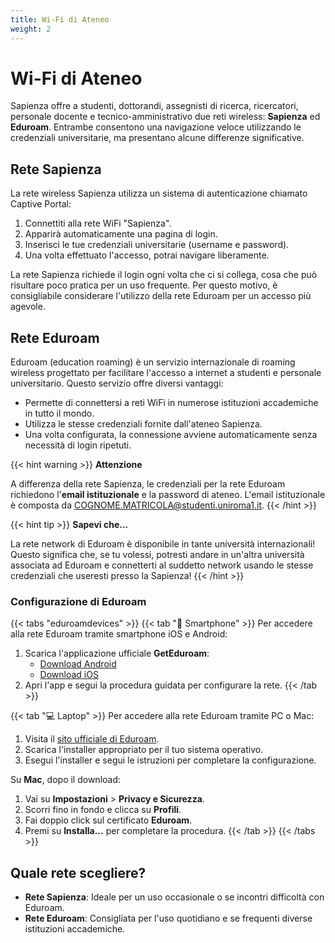 ```yaml
---
title: Wi-Fi di Ateneo
weight: 2
---
```


# Wi-Fi di Ateneo

Sapienza offre a studenti, dottorandi, assegnisti di ricerca, ricercatori, personale docente e tecnico-amministrativo due reti wireless: **Sapienza** ed **Eduroam**. Entrambe consentono una navigazione veloce utilizzando le credenziali universitarie, ma presentano alcune differenze significative.

## Rete Sapienza

La rete wireless Sapienza utilizza un sistema di autenticazione chiamato Captive Portal:

1. Connettiti alla rete WiFi "Sapienza".
2. Apparirà automaticamente una pagina di login.
3. Inserisci le tue credenziali universitarie (username e password).
4. Una volta effettuato l'accesso, potrai navigare liberamente.

La rete Sapienza richiede il login ogni volta che ci si collega, cosa che può risultare poco pratica per un uso frequente. Per questo motivo, è consigliabile considerare l'utilizzo della rete Eduroam per un accesso più agevole.

## Rete Eduroam

Eduroam (education roaming) è un servizio internazionale di roaming wireless progettato per facilitare l'accesso a internet a studenti e personale universitario. Questo servizio offre diversi vantaggi:

- Permette di connettersi a reti WiFi in numerose istituzioni accademiche in tutto il mondo.
- Utilizza le stesse credenziali fornite dall'ateneo Sapienza.
- Una volta configurata, la connessione avviene automaticamente senza necessità di login ripetuti.

{{< hint warning >}}
<i class="fa-solid fa-triangle-exclamation" style="color: #FFD43B;"></i> **Attenzione**

A differenza della rete Sapienza, le credenziali per la rete Eduroam richiedono l'**email istituzionale** e la password di ateneo. L'email istituzionale è composta da COGNOME.MATRICOLA@studenti.uniroma1.it.
{{< /hint >}}

{{< hint tip >}}
<i class="fa-solid fa-lightbulb" style="color: #238636;"></i> **Sapevi che...**

La rete network di Eduroam è disponibile in tante università internazionali! Questo significa che, se tu volessi, potresti andare in un'altra università associata ad Eduroam e connetterti al suddetto network usando le stesse credenziali che useresti presso la Sapienza!
{{< /hint >}}

### Configurazione di Eduroam

{{< tabs "eduroamdevices" >}}
{{< tab "📱 Smartphone" >}}
Per accedere alla rete Eduroam tramite smartphone iOS e Android:

1. Scarica l'applicazione ufficiale **GetEduroam**:
   * [Download Android](https://play.google.com/store/apps/details?id=app.eduroam.geteduroam)
   * [Download iOS](https://apps.apple.com/no/app/geteduroam/id1504076137)
2. Apri l'app e segui la procedura guidata per configurare la rete.
{{< /tab >}}

{{< tab "💻 Laptop" >}}
Per accedere alla rete Eduroam tramite PC o Mac:

1. Visita il [sito ufficiale di Eduroam](https://cat.eduroam.org).
2. Scarica l'installer appropriato per il tuo sistema operativo.
3. Esegui l'installer e segui le istruzioni per completare la configurazione.

Su **Mac**, dopo il download:
1. Vai su **Impostazioni** > **Privacy e Sicurezza**.
2. Scorri fino in fondo e clicca su **Profili**.
3. Fai doppio click sul certificato **Eduroam**.
4. Premi su **Installa...** per completare la procedura.
{{< /tab >}}
{{< /tabs >}}

## Quale rete scegliere?

- **Rete Sapienza**: Ideale per un uso occasionale o se incontri difficoltà con Eduroam.
- **Rete Eduroam**: Consigliata per l'uso quotidiano e se frequenti diverse istituzioni accademiche.
